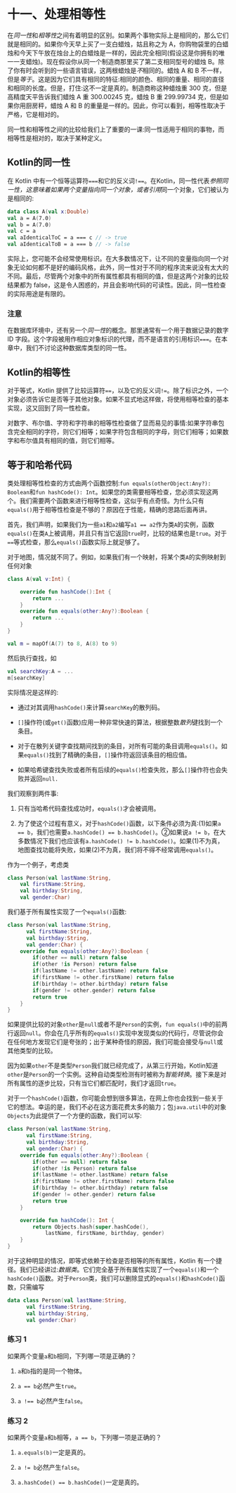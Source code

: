 # 十一、处理相等性

在*同一性*和*相等性*之间有着明显的区别。如果两个事物实际上是相同的，那么它们就是相同的。如果你今天早上买了一支白蜡烛，姑且称之为 A，你购物袋里的白蜡烛和今天下午放在烛台上的白蜡烛是一样的，因此完全相同(假设这是你拥有的唯一一支蜡烛)。现在假设你从同一个制造商那里买了第二支相同型号的蜡烛 B。除了你有时会听到的一些语言错误，这两根蜡烛是*不*相同的。蜡烛 A 和 B 不一样，但是*等于*。这是因为它们具有相同的特征:相同的颜色、相同的重量、相同的直径和相同的长度。但是，打住:这不一定是真的。制造商称这种蜡烛重 300 克，但是高精度天平告诉我们蜡烛 A 重 300.00245 克，蜡烛 B 重 299.99734 克，但是如果你用厨房秤，蜡烛 A 和 B 的重量是一样的。因此，你可以看到，相等性取决于严格，它是相对的。

同一性和相等性之间的比较给我们上了重要的一课:同一性适用于相同的事物，而相等性是相对的，取决于某种定义。

## Kotlin的同一性

在 Kotlin 中有一个恒等运算符`===`和它的反义词`!==`。在Kotlin，同一性代表*参照同一性，*这意味着如果两个变量指向同一个对象，或者*引用*同一个对象，它们被认为是相同的:

```kt
data class A(val x:Double)
val a = A(7.0)
val b = A(7.0)
val c = a
val aIdenticalToC = a === c // -> true
val aIdenticalToB = a === b // -> false

```

实际上，您可能不会经常使用标识。在大多数情况下，让不同的变量指向同一个对象无论如何都不是好的编码风格，此外，同一性对于不同的程序流来说没有太大的不同。最后，尽管两个对象中的所有属性都具有相同的值，但是这两个对象的比较结果都为 false，这是令人困惑的，并且会影响代码的可读性。因此，同一性检查的实际用途是有限的。

### 注意

在数据库环境中，还有另一个*同一性*的概念。那里通常有一个用于数据记录的数字 ID 字段。这个字段被用作相应对象标识的代理，而不是语言的引用标识`===`。在本章中，我们不讨论这种数据库类型的同一性。

## Kotlin的相等性

对于等式，Kotlin 提供了比较运算符`==`，以及它的反义词`!=`。除了标识之外，一个对象必须告诉它是否等于其他对象。如果不显式地这样做，将使用相等检查的基本实现，这又回到了同一性检查。

对数字、布尔值、字符和字符串的相等性检查做了显而易见的事情:如果字符串包含完全相同的字符，则它们相等；如果字符包含相同的字母，则它们相等；如果数字和布尔值具有相同的值，则它们相等。

## 等于和哈希代码

类处理相等性检查的方式由两个函数控制:`fun equals(otherObject:Any?): Boolean`和`fun hashCode(): Int`。如果您的类需要相等检查，您必须实现这两个。我们需要两个函数来进行相等性检查，这似乎有点奇怪。为什么只有`equals()`用于相等性检查是不够的？原因在于性能，精确的思路后面再讲。

首先，我们声明，如果我们为一些`a1`和`a2`编写`a1 == a2`作为类`A`的实例，函数`equals()`在类`A`上被调用，并且只有当它返回`true`时，比较的结果也是`true`。对于`==`等式检查，那么`equals()`函数实际上就足够了。

对于地图，情况就不同了。例如，如果我们有一个映射，将某个类`A`的实例映射到任何对象

```kt
class A(val v:Int) {

    override fun hashCode():Int {
        return ...
    }
    override fun equals(other:Any?):Boolean {
        return ...
    }
}

val m = mapOf(A(7) to 8, A(8) to 9)

```

然后执行查找，如

```kt
val searchKey:A = ...
m[searchKey]

```

实际情况是这样的:

*   通过对其调用`hashCode()`来计算`searchKey`的散列码。

*   `[]`操作符(或`get()`函数)应用一种非常快速的算法，根据整数*散列*键找到一个条目。

*   对于在散列关键字查找期间找到的条目，对所有可能的条目调用`equals()`。如果`equals()`找到了精确的条目，`[]`操作符返回该条目的相应值。

*   如果哈希键查找失败或者所有后续的`equals()`检查失败，那么`[]`操作符也会失败并返回`null.`

我们观察到两件事:

1.  只有当哈希代码查找成功时，`equals()`才会被调用。

2.  为了使这个过程有意义，对于`hashCode()`函数，以下条件必须为真:(1)如果`a == b`，我们也需要`a.hashCode() == b.hashCode()`。②如果说`a != b`，在大多数情况下我们也应该有`a.hashCode() != b.hashCode()`。如果(1)不为真，地图查找功能将失败，如果(2)不为真，我们将不得不经常调用`equals()`。

作为一个例子，考虑类

```kt
class Person(val lastName:String,
    val firstName:String,
    val birthday:String,
    val gender:Char)

```

我们基于所有属性实现了一个`equals()`函数:

```kt
class Person(val lastName:String,
      val firstName:String,
      val birthday:String,
      val gender:Char) {
    override fun equals(other:Any?):Boolean {
        if(other == null) return false
        if(other !is Person) return false
        if(lastName != other.lastName) return false
        if(firstName != other.firstName) return false
        if(birthday != other.birthday) return false
        if(gender != other.gender) return false
        return true
    }
}

```

如果提供比较的对象`other`是`null`或者不是`Person`的实例，`fun equals()`中的前两行返回`null`。你会在几乎所有的`equals()`实现中发现类似的代码行，尽管说你会在任何地方发现它们是夸张的；出于某种奇怪的原因，我们可能会接受与`null`或其他类型的比较。

因为如果`other`不是类型`Person`我们就已经完成了，从第三行开始，Kotlin知道`other`是`Person`的一个实例。这种自动类型检测有时被称为*智能转换*。接下来是对所有属性的逐步比较，只有当它们都匹配时，我们才返回`true`。

对于一个`hashCode()`函数，你可能会想到很多算法，在网上你也会找到一些关于它的想法。幸运的是，我们不必在这方面花费太多的脑力；包`java.util`中的对象`Objects`为此提供了一个方便的函数，我们可以写:

```kt
class Person(val lastName:String,
      val firstName:String,
      val birthday:String,
      val gender:Char) {
    override fun equals(other:Any?):Boolean {
        if(other == null) return false
        if(other !is Person) return false
        if(lastName != other.lastName) return false
        if(firstName != other.firstName) return false
        if(birthday != other.birthday) return false
        if(gender != other.gender) return false
        return true
    }

    override fun hashCode(): Int {
        return Objects.hash(super.hashCode(),
            lastName, firstName, birthday, gender)
    }
}

```

对于这种明显的情况，即等式依赖于检查是否相等的所有属性，Kotlin 有一个捷径。我们已经讲过:*数据类*。它们完全基于所有属性实现了一个`equals()`和一个`hashCode()`函数。对于`Person`类，我们可以删除显式的`equals()`和`hashCode()`函数，只需编写

```kt
data class Person(val lastName:String,
      val firstName:String,
      val birthday:String,
      val gender:Char)

```

### 练习 1

如果两个变量`a`和`b`相同，下列哪一项是正确的？

1.  `a`和`b`指的是同一个物体。

2.  `a == b`必然产生`true`。

3.  `a !== b`必然产生`false`。

### 练习 2

如果两个变量`a`和`b`相等，`a == b`，下列哪一项是正确的？

1.  `a.equals(b)`一定是真的。

2.  `a != b`必然产生`false`。

3.  `a.hashCode() == b.hashCode()`一定是真的。